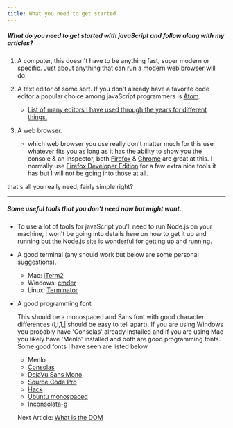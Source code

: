 ```yaml
---
title: What you need to get started
---
```


##### What do you need to get started with javaScript and follow along with my articles?

1. A computer, this doesn't have to be anything fast, super modern or specific.  Just about anything that can run a modern web browser will do.

2. A text editor of some sort.  If you don't already have a favorite code editor a popular choice among javaScript programmers is [Atom](https://atom.io/).
    - [List of many editors I have used through the years for different things.](http://koefod.us/wp/editors/)

3. A web browser.
      - which web browser you use really don't matter much for this use whatever fits you as long as it has the ability to show you the console & an inspector, both [Firefox](https://www.mozilla.org/en-US/firefox/new/) & [Chrome](https://www.google.com/chrome/browser/desktop/index.html) are great at this.  I normally use [Firefox Developer Edition](https://www.mozilla.org/en-US/firefox/developer/) for a few extra nice tools it has but I will not be going into those at all.

that's all you really need, fairly simple right?

----------

##### Some useful tools that you don't need now but might want.

- To use a lot of tools for javaScript you'll need to run Node.js on your machine, I won't be going into details here on how to get it up and running but the [ Node.js site is wonderful for getting up and running.](https://nodejs.org)

- A good terminal (any should work but below are some personal suggestions).
  - Mac: [iTerm2](https://www.iterm2.com)
  - Windows: [cmder](http://cmder.net/)
  - Linux: [Terminator](http://cmder.net/)

- A good programming font

    This should be a monospaced and Sans font with good character differences (l,i,1,| should be easy to tell apart).  If you are using Windows you probably have 'Consolas' already installed and if you are using Mac you likely have 'Menlo' installed and both are good programming fonts. Some good fonts I have seen are listed below.
    - Menlo
    - [Consolas](https://www.microsoft.com/typography/fonts/family.aspx?FID=300)
    - [DejaVu Sans Mono](https://dejavu-fonts.github.io/)
    - [Source Code Pro](https://github.com/adobe-fonts/source-code-pro)
    - [Hack](http://sourcefoundry.org/hack/)
    - [Ubuntu monospaced](http://font.ubuntu.com/)
    - [Inconsolata-g](http://leonardo-m.livejournal.com/77079.html)

    <div class="nextArticle">

    Next Article: [What is the DOM](/Articles/03_what_is_the_DOM/)
    </div>
